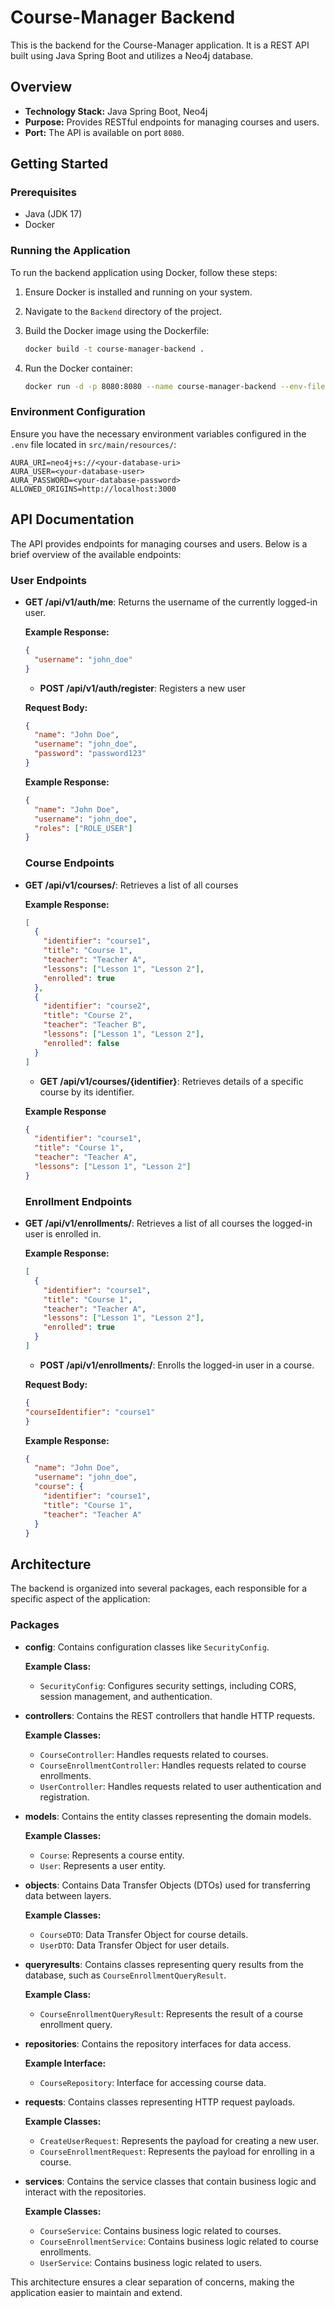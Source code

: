 # Course-Manager Backend

This is the backend for the Course-Manager application. It is a REST API built using Java Spring Boot and utilizes a Neo4j database.

## Overview

- **Technology Stack:** Java Spring Boot, Neo4j
- **Purpose:** Provides RESTful endpoints for managing courses and users.
- **Port:** The API is available on port `8080`.

## Getting Started

### Prerequisites

- Java (JDK 17)
- Docker

### Running the Application

To run the backend application using Docker, follow these steps:

1. Ensure Docker is installed and running on your system.

2. Navigate to the `Backend` directory of the project.

3. Build the Docker image using the Dockerfile:

   ```sh
   docker build -t course-manager-backend .
   ```
   
4. Run the Docker container:

   ```sh
   docker run -d -p 8080:8080 --name course-manager-backend --env-file src/main/resources/.env course-manager-backend
   ```

### Environment Configuration

Ensure you have the necessary environment variables configured in the `.env` file located in `src/main/resources/`:

```plaintext
AURA_URI=neo4j+s://<your-database-uri>
AURA_USER=<your-database-user>
AURA_PASSWORD=<your-database-password>
ALLOWED_ORIGINS=http://localhost:3000
```

## API Documentation

The API provides endpoints for managing courses and users. Below is a brief overview of the available endpoints:

### User Endpoints

- **GET /api/v1/auth/me**: Returns the username of the currently logged-in user.

  **Example Response:**
  ```json
  {
    "username": "john_doe"
  }
  ```

  - **POST /api/v1/auth/register**: Registers a new user
 
  **Request Body:**
  ```json
  {
    "name": "John Doe",
    "username": "john_doe",
    "password": "password123"
  }
  ```

  **Example Response:**
  ```json
  {
    "name": "John Doe",
    "username": "john_doe",
    "roles": ["ROLE_USER"]
  }
  ```

  ### Course Endpoints

- **GET /api/v1/courses/**: Retrieves a list of all courses

  **Example Response:**
  ```json
  [
    {
      "identifier": "course1",
      "title": "Course 1",
      "teacher": "Teacher A",
      "lessons": ["Lesson 1", "Lesson 2"],
      "enrolled": true
    },
    {
      "identifier": "course2",
      "title": "Course 2",
      "teacher": "Teacher B",
      "lessons": ["Lesson 1", "Lesson 2"],
      "enrolled": false
    }
  ]
  ```


  - **GET /api/v1/courses/{identifier}**: Retrieves details of a specific course by its identifier.
 
  **Example Response**
  ```json
  {
    "identifier": "course1",
    "title": "Course 1",
    "teacher": "Teacher A",
    "lessons": ["Lesson 1", "Lesson 2"]
  }
  ```

  ### Enrollment Endpoints

- **GET /api/v1/enrollments/**: Retrieves a list of all courses the logged-in user is enrolled in.

  **Example Response:**
  ```json
  [
    {
      "identifier": "course1",
      "title": "Course 1",
      "teacher": "Teacher A",
      "lessons": ["Lesson 1", "Lesson 2"],
      "enrolled": true
    }
  ]
  ```

  - **POST /api/v1/enrollments/**: Enrolls the logged-in user in a course.
 
  **Request Body:**
  ```json
  {
  "courseIdentifier": "course1"
  }
  ```

  **Example Response:**
  ```json
  {
    "name": "John Doe",
    "username": "john_doe",
    "course": {
      "identifier": "course1",
      "title": "Course 1",
      "teacher": "Teacher A"
    }
  }
  ```
  
## Architecture

The backend is organized into several packages, each responsible for a specific aspect of the application:

### Packages

- **config**: Contains configuration classes like `SecurityConfig`.

  **Example Class:**
  - `SecurityConfig`: Configures security settings, including CORS, session management, and authentication.

- **controllers**: Contains the REST controllers that handle HTTP requests.

  **Example Classes:**
  - `CourseController`: Handles requests related to courses.
  - `CourseEnrollmentController`: Handles requests related to course enrollments.
  - `UserController`: Handles requests related to user authentication and registration.

- **models**: Contains the entity classes representing the domain models.

  **Example Classes:**
  - `Course`: Represents a course entity.
  - `User`: Represents a user entity.

- **objects**: Contains Data Transfer Objects (DTOs) used for transferring data between layers.

  **Example Classes:**
  - `CourseDTO`: Data Transfer Object for course details.
  - `UserDTO`: Data Transfer Object for user details.

- **queryresults**: Contains classes representing query results from the database, such as `CourseEnrollmentQueryResult`.

  **Example Class:**
  - `CourseEnrollmentQueryResult`: Represents the result of a course enrollment query.

- **repositories**: Contains the repository interfaces for data access.

  **Example Interface:**
  - `CourseRepository`: Interface for accessing course data.

- **requests**: Contains classes representing HTTP request payloads.

  **Example Classes:**
  - `CreateUserRequest`: Represents the payload for creating a new user.
  - `CourseEnrollmentRequest`: Represents the payload for enrolling in a course.

- **services**: Contains the service classes that contain business logic and interact with the repositories.

  **Example Classes:**
  - `CourseService`: Contains business logic related to courses.
  - `CourseEnrollmentService`: Contains business logic related to course enrollments.
  - `UserService`: Contains business logic related to users.

This architecture ensures a clear separation of concerns, making the application easier to maintain and extend.
